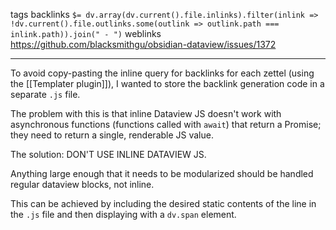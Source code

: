 tags 
backlinks `$= dv.array(dv.current().file.inlinks).filter(inlink => !dv.current().file.outlinks.some(outlink => outlink.path === inlink.path)).join(" - ")`
weblinks https://github.com/blacksmithgu/obsidian-dataview/issues/1372
___
To avoid copy-pasting the inline query for backlinks for each zettel (using the [[Templater plugin]]), I wanted to store the backlink generation code in a separate `.js` file.

The problem with this is that inline Dataview JS doesn't work with asynchronous functions (functions called with `await`) that return a Promise; they need to return a single, renderable JS value.

The solution: DON'T USE INLINE DATAVIEW JS.

Anything large enough that it needs to be modularized should be handled regular dataview blocks, not inline.

This can be achieved by including the desired static contents of the line in the `.js` file and then displaying with a `dv.span` element.
